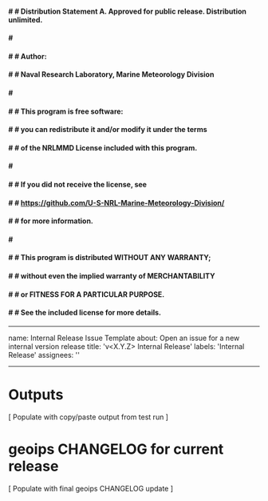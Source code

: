 #### # # Distribution Statement A. Approved for public release. Distribution unlimited.
#### # # 
#### # # Author:
#### # # Naval Research Laboratory, Marine Meteorology Division
#### # # 
#### # # This program is free software:
#### # # you can redistribute it and/or modify it under the terms
#### # # of the NRLMMD License included with this program.
#### # # 
#### # # If you did not receive the license, see
#### # # https://github.com/U-S-NRL-Marine-Meteorology-Division/
#### # # for more information.
#### # # 
#### # # This program is distributed WITHOUT ANY WARRANTY;
#### # # without even the implied warranty of MERCHANTABILITY
#### # # or FITNESS FOR A PARTICULAR PURPOSE.
#### # # See the included license for more details.

---
name: Internal Release Issue Template
about: Open an issue for a new internal version release
title: 'v<X.Y.Z> Internal Release'
labels: 'Internal Release'
assignees: ''

---

# Outputs
[ Populate with copy/paste output from test run ]

# geoips CHANGELOG for current release
[ Populate with final geoips CHANGELOG update ]
